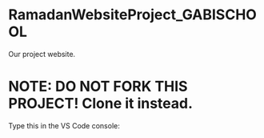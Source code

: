 # RamadanWebsiteProject_GABISCHOOL
Our project website.
# NOTE: DO NOT FORK THIS PROJECT! Clone it instead. 
Type this in the VS Code console:

